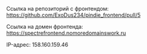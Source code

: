 Ссылка на репозиторий с фронтендом: https://github.com/ExoDus234/pindie_frontend/pull/5

Ссылка на домен фронтенда: https://spectrefrontend.nomoredomainswork.ru

IP-адрес: 158.160.159.46